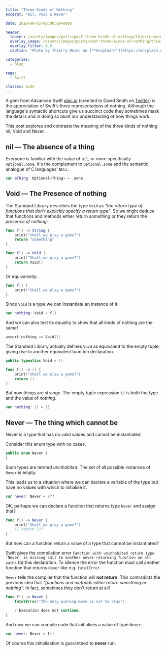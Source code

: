 ```yaml
---
title: "Three Kinds of Nothing"
excerpt: "nil, Void & Never"

date: 2018-08-05T09:00:00+0000

header:
  teaser: /assets/images/posts/post-three-kinds-of-nothing/thierry-meier-218997-unsplash.jpg
  overlay_image: /assets/images/posts/post-three-kinds-of-nothing/thierry-meier-218997-unsplash.jpg
  overlay_filter: 0.5
  caption: "Photo by Thierry Meier on [**Unsplash**](https://unsplash.com)"

categories:
  - blog

tags:
  - Swift

classes: wide
---
```

A gem from Advanced Swift [objc.io](https://www.objc.io/books/advanced-swift/) (credited to David Smith on [Twitter](https://twitter.com/Catfish_Man/status/825080948555292672)) is the appreciation of Swift’s three representations of nothing. Although the language's syntactic shortcuts give us succinct code they sometimes mask the details and in doing so blunt our understanding of how things work. 

This post explores and contrasts the meaning of the three kinds of nothing: nil, Void and Never.


## nil — The absence of a thing
Everyone is familiar with the value of `nil`, or more specifically `Optional.none`. It's the complement to `Optional.some` and the semantic analogue of C languages' `NULL`.

```swift
var aThing: Optional<Thing> = .none
````


## Void —  The Presence of nothing
The Standard Library describes the type `Void` as *"the return type of functions that don’t explicitly specify a return type"*.  So we might deduce that functions and methods either return *something* or they return the *presence of nothing*:
```swift
func f() -> String {
    print("Shall we play a game?")
    return "something"
}
```
```swift
func f() -> Void {
    print("Shall we play a game?")
    return Void()
}
```

Or equivalently:

```swift
func f() {
    print("Shall we play a game?")
}
```

Since `Void` is a type we can instantiate an instance of it.
```swift
var nothing: Void = f()
```
And we can also test its equality to show that all kinds of nothing are the same!
```swift
assert(nothing == Void())
```

The Standard Library actually defines `Void` as equivalent to the empty tuple; giving rise to another equivalent function declaration.
```swift
public typealias Void = ()
````
```swift
func f() -> () {	
    print("Shall we play a game?")
    return ()
}
```

But now things are strange. The empty tuple expression `()` is both the type and the value of *nothing*.

```swift
var nothing: () = ()
```

## Never — The thing which cannot be
Never is a type that has no valid values and cannot be instantiated. 

Consider this enum type with no cases. 
```swift
public enum Never { 
}
```

Such types are termed *uninhabited*. The set of all possible instances of `Never` is empty.

This leads us to a situation where we can declare a variable of the type but have no values with which to initialise it.
```swift
var never: Never = ???
````

OK, perhaps we can declare a function that returns type `Never` and assign that? 

```swift
func f() -> Never {
    print("Shall we play a game?")
    // return ???
}
```

But how can a function return a value of a type that cannot be instantiated? 

Swift gives the compilation error `Function with uninhabited return type 'Never' is missing call to another never-returning function on all paths` for this declaration. To silence the error the function must call another function that returns `Never` like e.g. `fatalError`.

`Never` tells the compiler that the function will **not return**. This contradicts the previous idea that *"functions and methods either return something or nothing"*. In fact, sometimes they don't return at all!


```swift
func f() -> Never {
    fatalError("The only winning move is not to play")

    / Execution does not continue.
}
```

And now we can compile code that initialises a value of type `Never`. 

```swift
var never: Never = f()
````
Of course this initialisation is guaranteed to **never** run.
